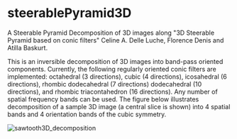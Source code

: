 # steerablePyramid3D
A Steerable Pyramid Decomposition of 3D images along "3D Steerable Pyramid based on conic filters"
Celine A. Delle Luche, Florence Denis and Atilla Baskurt. 

This is an inversible decomposition of 3D images into band-pass oriented components. Currently, the following regularly oriented conic filters are implemented: octahedral (3 directions), cubic (4 directions), icosahedral (6 directions), rhombic dodecahedral (7 directions) dodecahedral (10 directions), and rhombic triacontahedron (16 directions). Any number of spatial frequency bands can be used. The figure below illustrates decomposition of a sample 3D image (a central slice is shown) into 4 spatial bands and 4 orientation bands of the cubic symmetry.

![sawtooth3D_decomposition](https://github.com/user-attachments/assets/f3425451-6f75-4273-ba47-0cfb3c547057)


